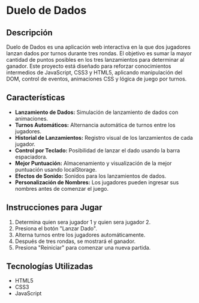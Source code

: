 # Duelo de Dados

## Descripción
Duelo de Dados es una aplicación web interactiva en la que dos jugadores lanzan dados por turnos durante tres rondas. El objetivo es sumar la mayor cantidad de puntos posibles en los tres lanzamientos para determinar al ganador. Este proyecto está diseñado para reforzar conocimientos intermedios de JavaScript, CSS3 y HTML5, aplicando manipulación del DOM, control de eventos, animaciones CSS y lógica de juego por turnos.

## Características

- **Lanzamiento de Dados:** Simulación de lanzamiento de dados con animaciones.
- **Turnos Automáticos:** Alternancia automática de turnos entre los jugadores.
- **Historial de Lanzamientos:** Registro visual de los lanzamientos de cada jugador.
- **Control por Teclado:** Posibilidad de lanzar el dado usando la barra espaciadora.
- **Mejor Puntuación:** Almacenamiento y visualización de la mejor puntuación usando localStorage.
- **Efectos de Sonido:** Sonidos para los lanzamientos de dados.
- **Personalización de Nombres:** Los jugadores pueden ingresar sus nombres antes de comenzar el juego.

## Instrucciones para Jugar

1. Determina quien sera jugador 1 y quien sera jugador 2.
2. Presiona el botón "Lanzar Dado".
3. Alterna turnos entre los jugadores automáticamente.
4. Después de tres rondas, se mostrará el ganador.
5. Presiona "Reiniciar" para comenzar una nueva partida.

## Tecnologías Utilizadas

- HTML5
- CSS3
- JavaScript


